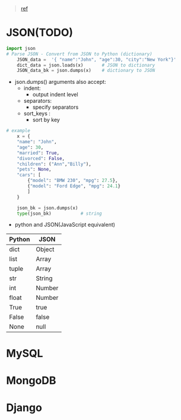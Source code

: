 > [ref](https://www.w3schools.com/python/python_mysql_create_table.asp)

# JSON(TODO)
```python
import json
# Parse JSON - Convert from JSON to Python (dictionary)
    JSON_data =  '{ "name":"John", "age":30, "city":"New York"}'
    dict_data = json.loads(x)       # JSON to dictionary
    JSON_data_bk = json.dumps(x)    # dictionary to JSON
```
- json.dumps() arguments also accept:
  - indent: 
    - output indent level
  - separators: 
    - specify separators
  - sort_keys : 
    - sort by key
```python
# example
    x = {
    "name": "John",
    "age": 30,
    "married": True,
    "divorced": False,
    "children": ("Ann","Billy"),
    "pets": None,
    "cars": [
        {"model": "BMW 230", "mpg": 27.5},
        {"model": "Ford Edge", "mpg": 24.1}
        ]
    }

    json_bk = json.dumps(x)
    type(json_bk)           # string
```
- python and JSON(JavaScript equivalent)
<center>

|Python  |	JSON |
|--|--|
|dict  |	Object |
|list  |	Array |
|tuple  |	Array |
|str  |	String |
|int  |	Number |
|float  |	Number |
|True  |	true |
|False  |	false |
|None  |	null |
</center>

# MySQL

# MongoDB

# Django